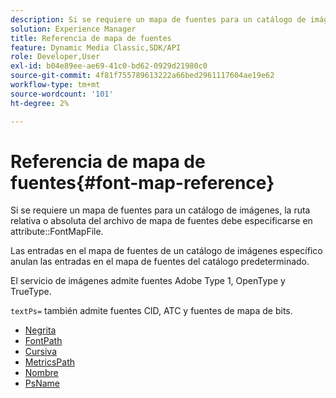```yaml
---
description: Si se requiere un mapa de fuentes para un catálogo de imágenes, la ruta relativa o absoluta del archivo del mapa de fuentes debe especificarse en el atributo FontMapFile.
solution: Experience Manager
title: Referencia de mapa de fuentes
feature: Dynamic Media Classic,SDK/API
role: Developer,User
exl-id: b04e89ee-ae69-41c0-bd62-0929d21980c0
source-git-commit: 4f81f755789613222a66bed2961117604ae19e62
workflow-type: tm+mt
source-wordcount: '101'
ht-degree: 2%

---
```


# Referencia de mapa de fuentes{#font-map-reference}

Si se requiere un mapa de fuentes para un catálogo de imágenes, la ruta relativa o absoluta del archivo de mapa de fuentes debe especificarse en attribute::FontMapFile.

Las entradas en el mapa de fuentes de un catálogo de imágenes específico anulan las entradas en el mapa de fuentes del catálogo predeterminado.

El servicio de imágenes admite fuentes Adobe Type 1, OpenType y TrueType.

`textPs=` también admite fuentes CID, ATC y fuentes de mapa de bits.

* [Negrita](r-bold-font.md)
* [FontPath](r-fontpath-font.md)
* [Cursiva](r-italic-font.md)
* [MetricsPath](r-metricspath-font.md)
* [Nombre](r-name-font.md)
* [PsName](r-psname-font.md)
